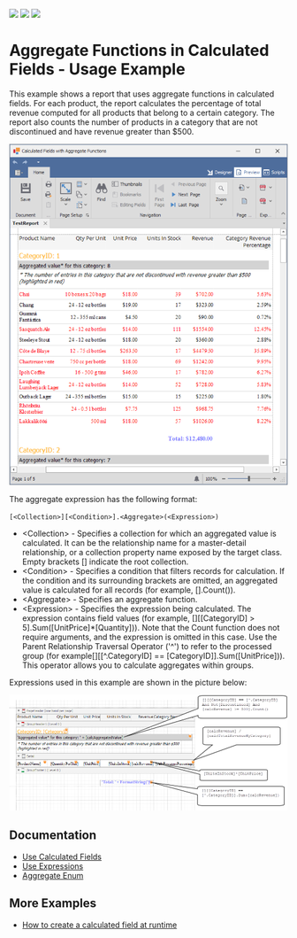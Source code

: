 <!-- default badges list -->
![](https://img.shields.io/endpoint?url=https://codecentral.devexpress.com/api/v1/VersionRange/128603847/2023.1)
[![](https://img.shields.io/badge/Open_in_DevExpress_Support_Center-FF7200?style=flat-square&logo=DevExpress&logoColor=white)](https://supportcenter.devexpress.com/ticket/details/T317187)
[![](https://img.shields.io/badge/📖_How_to_use_DevExpress_Examples-e9f6fc?style=flat-square)](https://docs.devexpress.com/GeneralInformation/403183)
<!-- default badges end -->
# Aggregate Functions in Calculated Fields - Usage Example

This example shows a report that uses aggregate functions in calculated fields. For each product, the report calculates the percentage of total revenue computed for all products that belong to a certain category. The report also counts the number of products in a category that are not discontinued and have revenue greater than $500.   

![Report with aggregated functions in calculated fields](Images/screenshot.png)

The aggregate expression has the following format:

`[<Collection>][<Condition>].<Aggregate>(<Expression>)`

- \<Collection\> - Specifies a collection for which an aggregated value is calculated. It can be the relationship name for a master-detail relationship, or a collection property name exposed by the target class. Empty brackets [] indicate the root collection.
- \<Condition\> - Specifies a condition that filters records for calculation. If the condition and its surrounding brackets are omitted, an aggregated value is calculated for all records (for example, [].Count()).
- \<Aggregate\> - Specifies an aggregate function.
- \<Expression\> - Specifies the expression being calculated. The expression contains field values (for example, [][[CategoryID] > 5].Sum([UnitPrice]*[Quantity])). Note that the Count function does not require arguments, and the expression is omitted in this case.
Use the Parent Relationship Traversal Operator ('^') to refer to the processed group (for example[][[^.CategoryID] == [CategoryID]].Sum([UnitPrice])). This operator allows you to calculate aggregates within groups.

Expressions used in this example are shown in the picture below: 

![Aggregated functions in a report](Images/schema.png)

## Documentation

- [Use Calculated Fields](https://docs.devexpress.com/XtraReports/4801/detailed-guide-to-devexpress-reporting/shape-report-data/use-calculated-fields)
- [Use Expressions](https://docs.devexpress.com/XtraReports/120091/detailed-guide-to-devexpress-reporting/use-expressions)
- [Aggregate Enum](https://docs.devexpress.com/CoreLibraries/DevExpress.Data.Filtering.Aggregate)

## More Examples

- [How to create a calculated field at runtime](https://github.com/DevExpress-Examples/Reporting_how-to-create-a-calculated-field-at-runtime-e1489)
